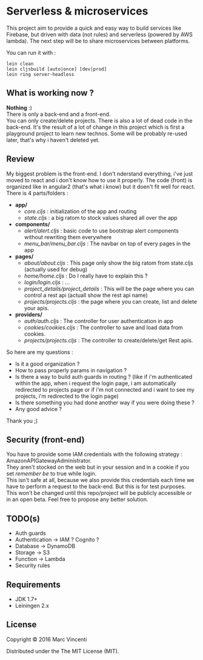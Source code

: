 # Serverless & microservices
This project aim to provide a quick and easy way to build services like Firebase, but driven with data (not rules) and serverless (powered by AWS lambda). The next step will be to share microservices between platforms.

You can run it with :
```
lein clean
lein cljsbuild [auto|once] [dev|prod]
lein ring server-headless
```

## What is working now ?
**Nothing** :)  
There is only a back-end and a front-end.   
You can only create/delete projects.
There is also a lot of dead code in the back-end. It's the result of a lot of change in this project which is first a playground project to learn new technos. Some will be probably re-used later, that's why i haven't deleted yet.

## Review
My biggest problem is the front-end. I don't nderstand everything, i've just moved to react and i don't know how to use it properly. The code (front) is organized like in angular2 (that's what i know) but it doen't fit well for react.  
There is 4 parts/folders :

 - **app/**
	 - *core.cljs* : initialization of the app and routing
	 - *state.cljs* : a big ratom to stock values shared all over the app
 - **components/**
   - *alert/alert.cljs* : basic code to use bootstrap alert components without rewriting them everywhere
   - *menu_bar/menu_bar.cljs* : The navbar on top of every pages in the app
 - **pages/**
   - *about/about.cljs* : This page only show the big ratom from state.cljs (actually used for debug)
   - *home/home.cljs* : Do I really have to explain this ?
   - *login/login.cljs* : ...
   - *project_details/project_details* : This will be the page where you can control a rest api (actuall show the rest api name)
   - *projects/projects.cljs* : the page where you can create, list and delete your apis.
 - **providers/**
   - *auth/auth.cljs* : The controller for user authentication in app
   - *cookies/cookies.cljs* : The controller to save and load data from cookies.
   - *projects/projects.cljs* : The controller to create/delete/get Rest apis.

So here are my questions :

  - Is it a good organization ?
  - How to pass properly params in navigation ?
  - Is there a way to build auth guards in routing ? (like if i'm authenticated within the app, when i request the login page, i am automatically redirected to projects page or if i'm not connected and i want to see my projects, i'm redirected to the login page)
  - Is there something you had done another way if you were doing these ?
  - Any good advice ?

Thank you ;)

## Security (front-end)
You have to provide some IAM credentials with the following strategy : AmazonAPIGatewayAdministrator.  
They aren't stocked on the web but in your session and in a cookie if you set _remember be_ to true while login.  
This isn't safe at all, because we also provide this credentials each time we have to perform a request to the back-end. But this is for test purposes. This won't be changed until this repo/project will be publicly accessible or in an open beta. Feel free to propose any better solution.

## TODO(s)
+ Auth guards
+ Authentication -> IAM ? Cognito ?
+ Database -> DynamoDB
+ Storage -> S3
+ Function -> Lambda
+ Security rules

## Requirements

* JDK 1.7+
* Leiningen 2.x

## License

Copyright © 2016 Marc Vincenti

Distributed under the The MIT License (MIT).
